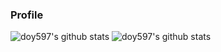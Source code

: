 ### Profile
	
![doy597's github stats](https://github-readme-stats.vercel.app/api?username=doy597&show_icons=true&theme=radical)
![doy597's github stats](https://github-readme-stats.vercel.app/api/top-langs/?username=doy597&show_icons=true&theme=radical)

<!--
**doy597/doy597** is a ✨ _special_ ✨ repository because its `README.md` (this file) appears on your GitHub profile.

Here are some ideas to get you started:

- 🔭 I’m currently working on ...
- 🌱 I’m currently learning ...
- 👯 I’m looking to collaborate on ...
- 🤔 I’m looking for help with ...
- 💬 Ask me about ...
- 📫 How to reach me: ...
- 😄 Pronouns: ...
- ⚡ Fun fact: ...
-->
